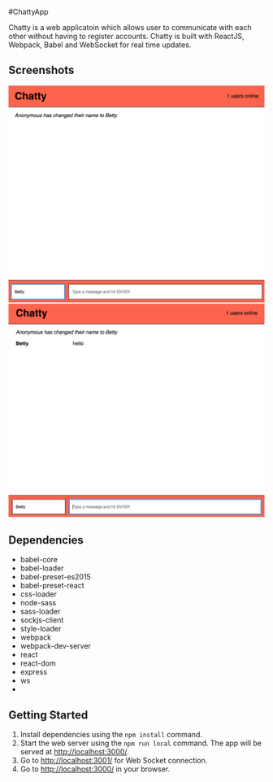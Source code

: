 #ChattyApp

Chatty is a web applicatoin which allows user to communicate with each other without having to register accounts. Chatty is built with ReactJS, Webpack, Babel and WebSocket for real time updates.

## Screenshots

!["Screenshot of username change"](https://github.com/betttyquu/chattyApp/blob/master/docs/username_change.png?raw=true)
!["Screenshot of new post"](https://github.com/betttyquu/chattyApp/blob/master/docs/new_message.png?raw=true)


## Dependencies

* babel-core
* babel-loader
* babel-preset-es2015
* babel-preset-react
* css-loader
* node-sass
* sass-loader
* sockjs-client
* style-loader
* webpack
* webpack-dev-server
* react
* react-dom
* express
* ws
* 

## Getting Started

1. Install dependencies using the `npm install` command.
2. Start the web server using the `npm run local` command. The app will be served at <http://localhost:3000/>.
3. Go to <http://localhost:3001/> for Web Socket connection.
4. Go to <http://localhost:3000/> in your browser.